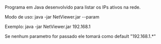 Programa em Java desenvolvido para listar os IPs ativos na rede. 

Modo de uso: 
    java -jar NetViewer.jar --param 
    
Exemplo: 
    java -jar NetViewer.jar 192.168.1 
    
Se nenhum parametro for passado ele tomará como default "192.168.1.*"